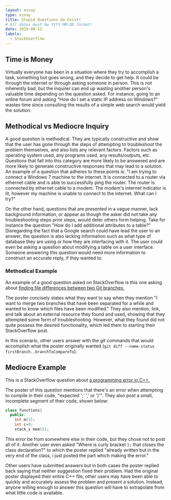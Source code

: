 ```yaml
---
layout: essay
type: essay
title: Stupid Questions do Exist!
# All dates must be YYYY-MM-DD format!
date: 2019-09-12
labels:
  - StackOverflow
---
```


## Time is Money
Virtually everyone has been in a situation where they try to accomplish a task, something but goes wrong, and they decide to get help. It could be through the internet or through asking someone in person. This is not inherently bad, but the inquirer can end up wasting another person's valuable time depending on the question asked. For instance, going to an online forum and asking "How do I set a static IP address on Windows?" wastes time since consulting the results of a simple web search would yield the solution.

## Methodical vs Mediocre Inquiry
A good question is methodical. They are typically constructive and show that the user has gone through the steps of attempting to troubleshoot the problem themselves, and also lists any relevant factors. Factors such as operating system used, any programs used, any results/outputs, etc. Questions that fall into this category are more likely to be answered and are more likely to generate constructive responses that may lead to a solution. An example of a question that adheres to these points is: "I am trying to connect a Windows 7 machine to the internet. It is connected to a router via ethernet cable and is able to successfully ping the router. The router is connected by ethernet cable to a modem. The modem's internet indicator is lit, however my machine is unable to connect to the internet. What can I try?"

On the other hand, questions that are presented in a vague manner, lack background information, or appear as though the asker did not take any troubleshooting steps prior steps, would deter others form helping. Take for instance the question "How do I add additional attributes to a table?" Disregarding the fact that a Google search could have lead the user to an answer, the question is also lacking information such as what type of database they are using or how they are interfacing with it. The user could even be asking a question about modifying a table on a user interface. Someone answering this question would need more information to construct an accurate reply, if they wanted to.

### Methodical Example
An example of a good question asked on StackOverflow is this one asking about [finding file differences between two Git branches.](https://stackoverflow.com/questions/822811/showing-which-files-have-changed-between-two-revisions) 

The poster concisely states what they want to say when they mention "I want to merge two branches that have been separated for a while and wanted to know which files have been modified." They also mention, link, and talk about an external resource they found and used, showing that they attempted some form of troubleshooting. However, what they found did not quite possess the desired functionality, which led them to starting their StackOverflow post. 

In this scenario, other users answer with the git commands that would accomplish what the poster originally wanted (`git diff --name-status firstBranch..branchToCompareTo`).

## Mediocre Example
This is a StackOverflow question about [a programming error in C++.](https://stackoverflow.com/questions/55690279/error-expected-or-before-numeric-constant)

The poster of this question mentions that there's an error when attempting to compile in their code, "expected ';' ',' or ')'". They also post a small, incomplete segment of their code, shown below:

```cpp
class functions{
  public:
    int m[5];
    int c=0;
    stack_x mem(5);
```

This error be from somewhere else in their code, but they chose not to post all of it. Another user even asked "Where is curly bracket `};` that closes the class declaration?" to which the poster replied "already written but in the very end of the class, i just posted the part which making the error." 

Other users have submitted answers but in both cases the poster replied back saying that neither suggestion fixed their problem. Had the original poster displayed their entire C++ file, other users may have been able to quickly and accurately assess the problem and present a solution. Instead, anyone willing enough to answer this question will have to extrapolate from what little code is available.